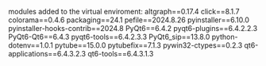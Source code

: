 modules added to the virtual enviroment:
altgraph==0.17.4
click==8.1.7
colorama==0.4.6
packaging==24.1
pefile==2024.8.26
pyinstaller==6.10.0
pyinstaller-hooks-contrib==2024.8
PyQt6==6.4.2
pyqt6-plugins==6.4.2.2.3
PyQt6-Qt6==6.4.3
pyqt6-tools==6.4.2.3.3
PyQt6_sip==13.8.0
python-dotenv==1.0.1
pytube==15.0.0
pytubefix==7.1.3
pywin32-ctypes==0.2.3
qt6-applications==6.4.3.2.3
qt6-tools==6.4.3.1.3
